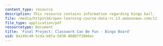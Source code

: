 ```yaml
---
content_type: resource
description: This resource contains information regarding bingo ball.
file: /media/https%3A/open-learning-course-data-rc.s3.amazonaws.com/11-131-educational-theory-and-practice-iii-spring-2012/8a149c405cdab8fa5d3086807f30b6ec_MIT11_131S12_Bingo_board.pdf
file_type: application/pdf
resourcetype: Document
title: 'Final Project: Classwork Can Be Fun - Bingo Board'
uid: 8a149c40-5cda-b8fa-5d30-86807f30b6ec
---
```

